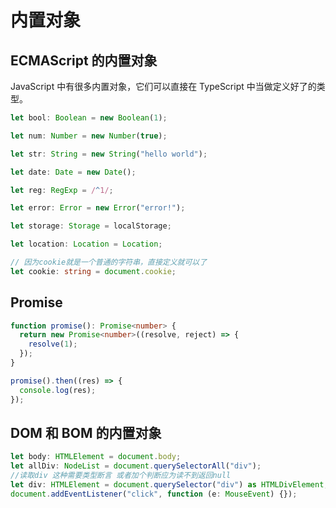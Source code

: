 # 内置对象

## ECMAScript 的内置对象

JavaScript 中有很多内置对象，它们可以直接在 TypeScript 中当做定义好了的类型。

```ts
let bool: Boolean = new Boolean(1);

let num: Number = new Number(true);

let str: String = new String("hello world");

let date: Date = new Date();

let reg: RegExp = /^1/;

let error: Error = new Error("error!");

let storage: Storage = localStorage;

let location: Location = Location;

// 因为cookie就是一个普通的字符串，直接定义就可以了
let cookie: string = document.cookie;
```

## Promise

```ts
function promise(): Promise<number> {
  return new Promise<number>((resolve, reject) => {
    resolve(1);
  });
}

promise().then((res) => {
  console.log(res);
});
```

## DOM 和 BOM 的内置对象

```ts
let body: HTMLElement = document.body;
let allDiv: NodeList = document.querySelectorAll("div");
//读取div 这种需要类型断言 或者加个判断应为读不到返回null
let div: HTMLElement = document.querySelector("div") as HTMLDivElement;
document.addEventListener("click", function (e: MouseEvent) {});
```

